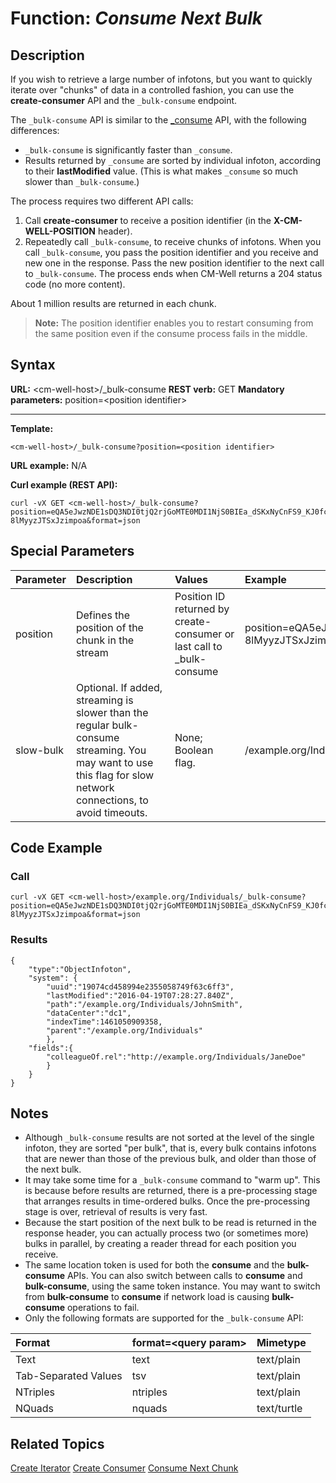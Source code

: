 # Function: *Consume Next Bulk* #

## Description ##
If you wish to retrieve a large number of infotons, but you want to quickly iterate over "chunks" of data in a controlled fashion, you can use the **create-consumer** API and the `_bulk-consume` endpoint. 

The `_bulk-consume` API is similar to the [_consume](API.Stream.ConsumeNextChunk.md) API, with the following differences:

* `_bulk-consume` is significantly faster than `_consume`.
* Results returned by `_consume` are sorted by individual infoton, according to their **lastModified** value. (This is what makes `_consume` so much slower than `_bulk-consume`.)

The process requires two different API calls:
1. Call **create-consumer** to receive a position identifier (in the **X-CM-WELL-POSITION** header).
2. Repeatedly call `_bulk-consume`, to receive chunks of infotons. When you call `_bulk-consume`, you pass the position identifier and you receive and new one in the response. Pass the new position identifier to the next call to `_bulk-consume`. The process ends when CM-Well returns a 204 status code (no more content).

About 1 million results are returned in each chunk.

>**Note:** The position identifier enables you to restart consuming from the same position even if the consume process fails in the middle.

## Syntax ##

**URL:** \<cm-well-host\>/_bulk-consume
**REST verb:** GET
**Mandatory parameters:** position=\<position identifier\>

----------

**Template:**

    <cm-well-host>/_bulk-consume?position=<position identifier>

**URL example:** N/A

**Curl example (REST API):**

    curl -vX GET <cm-well-host>/_bulk-consume?position=eQA5eJwzNDE1sDQ3NDI0tjQ2rjGoMTE0MDI1NjS0BIEa_dSKxNyCnFS9_KJ0fc-8lMyyzJTSxJzimpoa&format=json

## Special Parameters ##

Parameter | Description&nbsp;&nbsp;&nbsp;&nbsp;&nbsp;&nbsp;&nbsp;&nbsp;&nbsp;&nbsp;&nbsp;&nbsp; | Values&nbsp;&nbsp;&nbsp;&nbsp;&nbsp;&nbsp;&nbsp;&nbsp;&nbsp;&nbsp; | Example
:----------|:-------------|:--------|:---------
position | Defines the position of the chunk in the stream |  Position ID returned by create-consumer or last call to _bulk-consume | position=eQA5eJwzNDE1sDQ3NDI0tjQ2rjGoMTE0MDI1NjS0BIEa_dSKxNyCnFS9_KJ0fc-8lMyyzJTSxJzimpoa
slow-bulk | Optional. If added, streaming is slower than the regular bulk-consume streaming. You may want to use this flag for slow network connections, to avoid timeouts. | None; Boolean flag. | <cm-well-host>/example.org/Individuals/_bulk-consume?format=json&slow-bulk

## Code Example ##

### Call ###

    curl -vX GET <cm-well-host>/example.org/Individuals/_bulk-consume?position=eQA5eJwzNDE1sDQ3NDI0tjQ2rjGoMTE0MDI1NjS0BIEa_dSKxNyCnFS9_KJ0fc-8lMyyzJTSxJzimpoa&format=json

### Results ###

    {
    	"type":"ObjectInfoton",	
    	"system": {
    		"uuid":"19074cd458994e2355058749f63c6ff3",
    		"lastModified":"2016-04-19T07:28:27.840Z",
    		"path":"/example.org/Individuals/JohnSmith",
    		"dataCenter":"dc1",
    		"indexTime":1461050909358,
    		"parent":"/example.org/Individuals"
    		},
    	"fields":{
    		"colleagueOf.rel":"http://example.org/Individuals/JaneDoe"
    		}
    	}
    }

## Notes ##

* Although `_bulk-consume` results are not sorted at the level of the single infoton, they are sorted "per bulk", that is, every bulk contains infotons that are newer than those of the previous bulk, and older than those of the next bulk.
* It may take some time for a `_bulk-consume` command to "warm up". This is because before results are returned, there is a pre-processing stage that arranges results in time-ordered bulks. Once the pre-processing stage is over, retrieval of results is very fast.
* Because the start position of the next bulk to be read is returned in the response header, you can actually process two (or sometimes more) bulks in parallel, by creating a reader thread for each position you receive.
* The same location token is used for both the **consume** and the **bulk-consume** APIs. You can also switch between calls to **consume** and **bulk-consume**, using the same token instance. You may want to switch from **bulk-consume** to **consume** if network load is causing **bulk-consume** operations to fail.
* Only the following formats are supported for the `_bulk-consume` API:

| Format   | format=&lt;query param&gt; | Mimetype            |
|:----------|:----------------------------|:---------------------|
Text | text | text/plain 
Tab-Separated Values | tsv | text/plain 
| NTriples | ntriples&nbsp;&nbsp;&nbsp;&nbsp;&nbsp;&nbsp;&nbsp;&nbsp;&nbsp;&nbsp;&nbsp;&nbsp;&nbsp; | text/plain          |
| NQuads   | nquads                     | text/turtle         |


## Related Topics ##
[Create Iterator](API.Stream.CreateIterator.md)
[Create Consumer](API.Stream.CreateConsumer.md)
[Consume Next Chunk](API.Stream.ConsumeNextChunk.md)


